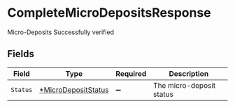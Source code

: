# CompleteMicroDepositsResponse

Micro-Deposits Successfully verified


## Fields

| Field                                                            | Type                                                             | Required                                                         | Description                                                      |
| ---------------------------------------------------------------- | ---------------------------------------------------------------- | ---------------------------------------------------------------- | ---------------------------------------------------------------- |
| `Status`                                                         | [*MicroDepositStatus](../../models/shared/microdepositstatus.md) | :heavy_minus_sign:                                               | The micro-deposit status                                         |